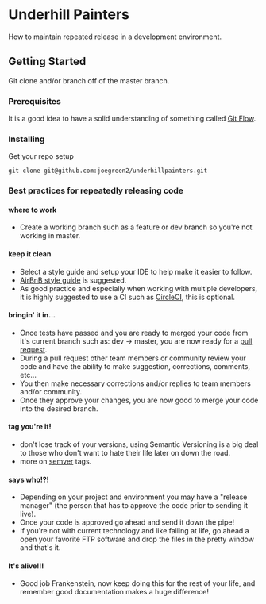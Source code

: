 # Underhill Painters

How to maintain repeated release in a development environment.

## Getting Started

Git clone and/or branch off of the master branch.

### Prerequisites

It is a good idea to have a solid understanding of something called [Git Flow](https://www.youtube.com/watch?v=EwWZbyjDs9c&feature=youtu.be).

### Installing

Get your repo setup

```
git clone git@github.com:joegreen2/underhillpainters.git
```

### Best practices for repeatedly releasing code

#### where to work

* Create a working branch such as a feature or dev branch so you're not working in master.

#### keep it clean

* Select a style guide and setup your IDE to help make it easier to follow.
* [AirBnB style guide](https://github.com/airbnb/javascript) is suggested.
* As good practice and especially when working with multiple developers, it is highly suggested to use a CI such as [CircleCI](https://circleci.com/), this is optional.

#### bringin' it in...

* Once tests have passed and you are ready to merged your code from it's current branch such as: dev -> master, you are now ready for a [pull request](https://help.github.com/articles/creating-a-pull-request/).
* During a pull request other team members or community review your code and have the ability to make suggestion, corrections, comments, etc...
* You then make necessary corrections and/or replies to team members and/or community.
* Once they approve your changes, you are now good to merge your code into the desired branch.

#### tag you're it!

* don't lose track of your versions, using Semantic Versioning is a big deal to those who don't want to hate their life later on down the road.
* more on [semver](http://semver.org/) tags.

#### says who!?!

* Depending on your project and environment you may have a "release manager" (the person that has to approve the code prior to sending it live).
* Once your code is approved go ahead and send it down the pipe!
* If you're not with current technology and like failing at life, go ahead a open your favorite FTP software and drop the files in the pretty window and that's it.

#### It's alive!!!

* Good job Frankenstein, now keep doing this for the rest of your life, and remember good documentation makes a huge difference!
